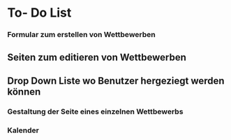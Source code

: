 # To- Do List



### Formular zum erstellen von Wettbewerben



## Seiten zum editieren von Wettbewerben



## Drop Down Liste wo Benutzer hergeziegt werden können



### Gestaltung der Seite eines einzelnen Wettbewerbs



### Kalender


